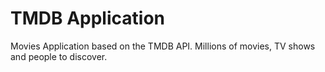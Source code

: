 # TMDB Application

Movies Application based on the TMDB API. Millions of movies, TV shows and people to discover.
